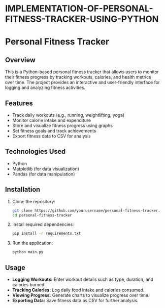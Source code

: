# IMPLEMENTATION-OF-PERSONAL-FITNESS-TRACKER-USING-PYTHON
# Personal Fitness Tracker

## Overview
This is a Python-based personal fitness tracker that allows users to monitor their fitness progress by tracking workouts, calories, and health metrics over time. The project provides an interactive and user-friendly interface for logging and analyzing fitness activities.

## Features
- Track daily workouts (e.g., running, weightlifting, yoga)
- Monitor calorie intake and expenditure
- Store and visualize fitness progress using graphs
- Set fitness goals and track achievements
- Export fitness data to CSV for analysis

## Technologies Used
- Python
- Matplotlib (for data visualization)
- Pandas (for data manipulation)

## Installation
1. Clone the repository:
   ```bash
   git clone https://github.com/yourusername/personal-fitness-tracker.git
   cd personal-fitness-tracker
   ```
2. Install required dependencies:
   ```bash
   pip install -r requirements.txt
   ```
3. Run the application:
   ```bash
   python main.py
   ```

## Usage
- **Logging Workouts:** Enter workout details such as type, duration, and calories burned.
- **Tracking Calories:** Log daily food intake and calories consumed.
- **Viewing Progress:** Generate charts to visualize progress over time.
- **Exporting Data:** Save fitness data as CSV for further analysis.


